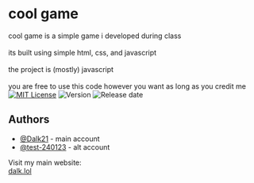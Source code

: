 
# cool game

cool game is a simple game i developed during class\
\
its built using simple html, css, and javascript\
\
the project is (mostly) javascript\
\
you are free to use this code however you want as long as you credit me\
[![MIT License](https://img.shields.io/badge/License-MIT-green.svg)](https://choosealicense.com/licenses/mit/)
![Version](https://img.shields.io/badge/version-1.1.3-yellow.svg)
![Release date](https://img.shields.io/badge/released%20on-26/09/2023-blue.svg)


## Authors

- [@Dalk21](https://www.github.com/Dalk21) - main account
- [@test-240123](https://www.github.com/test-240123) - alt account

Visit my main website:\
[dalk.lol](https://dalk.lol/)
